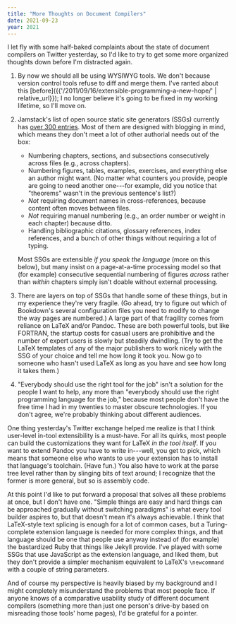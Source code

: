 ```yaml
---
title: "More Thoughts on Document Compilers"
date: 2021-09-23
year: 2021
---
```


I let fly with some half-baked complaints about the state of document compilers on Twitter yesterday,
so I'd like to try to get some more organized thoughts down before I'm distracted again.

1. By now we should all be using WYSIWYG tools.
   We don't because version control tools refuse to diff and merge them.
   I've ranted about this [before]({{'/2011/09/16/extensible-programming-a-new-hope/' | relative_url}});
   I no longer believe it's going to be fixed in my working lifetime,
   so I'll move on.

1. Jamstack's list of open source static site generators (SSGs) currently has
   [over 300 entries](https://jamstack.com/generators/).
   Most of them are designed with blogging in mind,
   which means they don't meet a lot of other authorial needs out of the box:

   - Numbering chapters, sections, and subsections consecutively across files (e.g., across chapters).
   - Numbering figures, tables, examples, exercises, and everything else an author might want.
     (No matter what counters you provide, people are going to need another one---for example,
     did you notice that "theorems" wasn't in the previous sentence's list?)
   - *Not* requiring document names in cross-references,
     because content often moves between files.
   - *Not* requiring manual numbering (e.g., an order number or weight in each chapter) because ditto.
   - Handling bibliographic citations, glossary references, index references, and a bunch of other things
     without requiring a lot of typing.

   Most SSGs are extensible *if you speak the language* (more on this below),
   but many insist on a page-at-a-time processing model
   so that (for example) consecutive sequential numbering of figures *across* rather than *within* chapters
   simply isn't doable without external processing.

1. There are layers on top of SSGs that handle some of these things,
   but in my experience they're very fragile.
   (Go ahead, try to figure out which of Bookdown's several configuration files you need to modify
   to change the way pages are numbered.)
   A large part of that fragility comes from reliance on LaTeX and/or Pandoc.
   These are both powerful tools,
   but like FORTRAN,
   the startup costs for casual users are prohibitive
   and the number of expert users is slowly but steadily dwindling.
   (Try to get the LaTeX templates of any of the major publishers to work nicely with the SSG of your choice
   and tell me how long it took you.
   Now go to someone who hasn't used LaTeX as long as you have and see how long it takes them.)

1. "Everybody should use the right tool for the job" isn't a solution for the people I want to help,
   any more than "everybody should use the right programming language for the job,"
   because most people don't have the free time I had in my twenties to master obscure technologies.
   If you don't agree,
   we're probably thinking about different audiences.

One thing yesterday's Twitter exchange helped me realize is that
I think user-level in-tool extensibility is a must-have.
For all its quirks,
most people can build the customizations they want for LaTeX *in the tool itself*.
If you want to extend Pandoc you have to write in---well,
you get to pick,
which means that someone else who wants to use your extension has to install that language's toolchain.
(Have fun.)
You also have to work at the parse tree level rather than by slinging bits of text around;
I recognize that the former is more general,
but so is assembly code.

At this point I'd like to put forward a proposal that solves all these problems at once,
but I don't have one.
"Simple things are easy and hard things can be approached gradually without switching paradigms"
is what every tool builder aspires to,
but that doesn't mean it's always achievable.
I think that LaTeX-style text splicing is enough for a lot of common cases,
but a Turing-complete extension language is needed for more complex things,
and that language should be one that people use anyway instead of (for example)
the bastardized Ruby that things like Jekyll provide.
I've played with some SSGs that use JavaScript as the extension language,
and liked them,
but they don't provide a simpler mechanism equivalent to LaTeX's `\newcommand`
with a couple of string parameters.

And of course my perspective is heavily biased by my background
and I might completely misunderstand the problems that most people face.
If anyone knows of a comparative usability study of different document compilers
(something more than just one person's drive-by based on misreading those tools' home pages),
I'd be grateful for a pointer.
